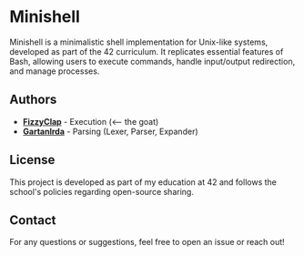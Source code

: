 # Minishell

Minishell is a minimalistic shell implementation for Unix-like systems, developed as part of the 42 curriculum. It replicates essential features of Bash, allowing users to execute commands, handle input/output redirection, and manage processes.

## Authors
- **[FizzyClap](https://github.com/FizzyClap)** - Execution (<-- the goat)
- **[Gartanlrda](https://github.com/Gartanlrda)** - Parsing (Lexer, Parser, Expander)

## License
This project is developed as part of my education at 42 and follows the school's policies regarding open-source sharing.

## Contact
For any questions or suggestions, feel free to open an issue or reach out!
